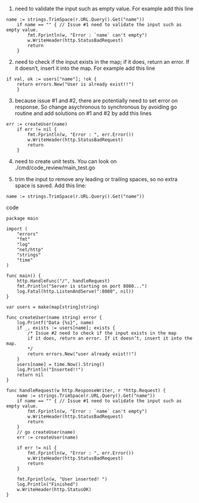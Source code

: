 1. need to validate the input such as empty value.  For example add this line 

```
name := strings.TrimSpace(r.URL.Query().Get("name"))
	if name == "" { // Issue #1 need to validate the input such as empty value.
		fmt.Fprintln(w, "Error : `name` can't empty")
		w.WriteHeader(http.StatusBadRequest)
		return
	}
   ``` 
2. need to check if the input exists in the map; if it does, return an error. If it doesn’t, insert it into the map. For example add this line 

```
if val, ok := users["name"]; !ok { 
    return errors.New("User is already exist!!")
    }
```

3. because issue #1 and #2, there are potentially need to set error on response. So change asychronous to synchronous by avoiding go routine and add solutions on #1 and #2 by add this lines 

```
err := createUser(name)
	if err != nil {
        fmt.Fprintln(w, "Error : ", err.Error())
	    w.WriteHeader(http.StatusBadRequest)
	    return
    }
```

4. need to create unit tests. You can look on ./cmd/code_review/main_test.go

5. trim the input to remove any leading or trailing spaces, so no extra space is saved. Add this line: 

```
name := strings.TrimSpace(r.URL.Query().Get("name"))
```


code
```
package main

import (
	"errors"
	"fmt"
	"log"
	"net/http"
	"strings"
	"time"
)

func main() {
	http.HandleFunc("/", handleRequest)
	fmt.Println("Server is starting on port 8080...")
	log.Fatal(http.ListenAndServe(":8080", nil))
}

var users = make(map[string]string)

func createUser(name string) error {
	log.Printf("Data {%s}", name)
	if _, exists := users[name]; exists {
		/* Issue #2 need to check if the input exists in the map
		if it does, return an error. If it doesn’t, insert it into the map.
		*/
		return errors.New("user already exist!!")
	}
	users[name] = time.Now().String()
	log.Println("Inserted!!")
	return nil
}

func handleRequest(w http.ResponseWriter, r *http.Request) {
	name := strings.TrimSpace(r.URL.Query().Get("name"))
	if name == "" { // Issue #1 need to validate the input such as empty value.
		fmt.Fprintln(w, "Error : `name` can't empty")
		w.WriteHeader(http.StatusBadRequest)
		return
	}
	// go createUser(name)
	err := createUser(name)

	if err != nil {
		fmt.Fprintln(w, "Error : ", err.Error())
		w.WriteHeader(http.StatusBadRequest)
		return
	}

	fmt.Fprintln(w, "User inserted! ")
	log.Println("Finished")
	w.WriteHeader(http.StatusOK)
}
```